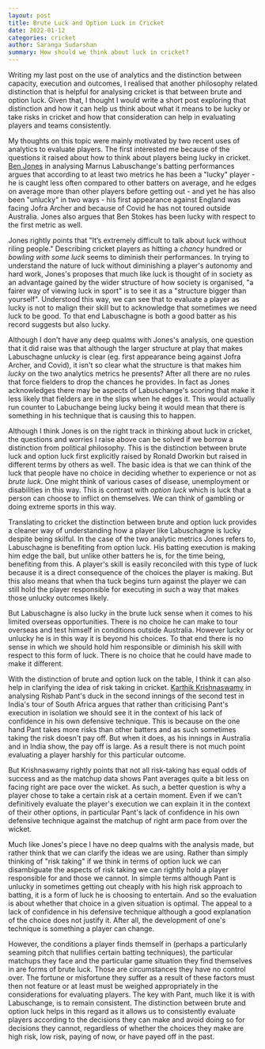 ```yaml
---
layout: post
title: Brute Luck and Option Luck in Cricket
date: 2022-01-12
categories: cricket
author: Saranga Sudarshan
summary: How should we think about luck in cricket?
---
```

Writing my last post on the use of analytics and the distinction between capacity, execution and outcomes, I realised that another philosophy related distinction that is helpful for analysing cricket is that between brute and option luck. Given that, I thought I would write a short post exploring that distinction and how it can help us think about what it means to be lucky or take risks in cricket and how that consideration can help in evaluating players and teams consistently.

My thoughts on this topic were mainly motivated by two recent uses of analytics to evaluate players. The first interested me because of the questions it raised about how to think about players being lucky in cricket. [Ben Jones](https://www.cricviz.com/marnus-labuschagnes-luck/) in analysing Marnus Labuschange's batting performances argues that according to at least two metrics he has been a "lucky" player - he is caught less often compared to other batters on average, and he edges on average more than other players before getting out - and  yet he has also been "unlucky" in two ways  - his first appearance against England was facing Jofra Archer and because of Covid he has not toured outside Australia. Jones also argues that Ben Stokes has been lucky with respect to the first metric as well. 

Jones rightly points that "It’s extremely difficult to talk about luck without riling people." Describing cricket players as hitting a _chancy_ hundred or _bowling with some luck_ seems to diminish their performances. In trying to understand the nature of luck without diminishing a player's autonomy and hard work, Jones's proposes that much like luck is thought of in society as an advantage gained by the wider structure of how society is organised, "a fairer way of viewing luck in sport" is to see it as a "structure bigger than yourself". Understood this way, we can see that to evaluate a player as lucky is not to malign their skill but to acknowledge that sometimes we need luck to be good. To that end Labuschagne is both a good batter as his record suggests but also lucky.

Although I don't have any deep qualms with Jones's analysis, one question that it did raise was that although the larger structure at play that makes Labuschagne _unlucky_ is clear (eg. first appearance being against Jofra Archer, and Covid), it isn't so clear what the structure is that makes him _lucky_ on the two analytics metrics he presents? After all there are no rules that force fielders to drop the chances he provides. In fact as Jones acknowledges there may be aspects of Labuschange's scoring that make it less likely that fielders are in the slips when he edges it. This would actually run counter to Labuchange being lucky being it would mean that there is something in his technique that is causing this to happen.

Although I think Jones is on the right track in thinking about luck in cricket, the questions and worries I raise above can be solved if we borrow a distinction from political philosophy. This is the distinction between brute luck and option luck first explicitly raised by Ronald Dworkin but raised in different terms by others as well. The basic idea is that we can think of the luck that people have no choice in deciding whether to experience or not as _brute luck_. One might think of various cases of disease, unemployment or disabilities in this way. This is contrast with _option luck_ which is luck that a person can choose to inflict on themselves. We can think of gambling or doing extreme sports in this way. 

Translating to cricket the distinction between brute and option luck provides a cleaner way of understanding how a player like Labuschagne is lucky despite being skilful. In the case of the two analytic metrics Jones refers to, Labuschagne is benefiting from option luck. His batting execution is making him edge the ball, but unlike other batters he is, for the time being, benefiting from this. A player's skill is easily reconciled with this type of luck because it is a direct consequence of the choices the player is making. But this also means that when tha tuck begins turn against the player we can still hold the player responsible for executing in such a way that makes those unlucky outcomes likely.

But Labuschagne is also lucky in the brute luck sense when it comes to his limited overseas opportunities. There is no choice he can make to tour overseas and test himself in conditions outside Australia. However lucky or unlucky he is in this way it is beyond his choices. To that end there is no sense in which we should hold him responsible or diminish his skill with respect to this form of luck. There is no choice that he could have made to make it different.

With the distinction of brute and option luck on the table, I think it can also help in clarifying the idea of risk taking in cricket. [Karthik Krishnaswamy](https://www.espncricinfo.com/story/sa-vs-ind-2022-why-did-rishabh-pant-play-that-shot-1295577) in analysing Rishab Pant's duck in the second innings of the second test in India's tour of South Africa argues that rather than criticising Pant's execution in isolation we should see it in the context of his lack of confidence in his own defensive technique. This is because on the one hand Pant takes more risks than other batters and as such sometimes taking the risk doesn't pay off. But when it does, as his innings in Australia and in India show, the pay off is large. As a result there is not much point evaluating a player harshly for this particular outcome. 

But Krishnaswamy rightly points that not all risk-taking has equal odds of success and as the matchup data shows Pant averages quite a bit less on facing right are pace over the wicket. As such, a better question is why a player chose to take a certain risk at a certain moment. Even if we can't definitively evaluate the player's execution we can explain it in the context of their other options, in particular Pant's lack of confidence in his own defensive technique against the matchup of right arm pace from over the wicket.

Much like Jones's piece I have no deep qualms with the analysis made, but rather think that we can clarify the ideas we are using. Rather than simply thinking of "risk taking" if we think in terms of option luck we can disambiguate the aspects of risk taking we can rightly hold a player responsible for and those we cannot. In simple terms although Pant is unlucky in sometimes getting out cheaply with his high risk approach to batting, it is a form of luck he is choosing to entertain. And so the evaluation is about whether that choice in a given situation is optimal. The appeal to a lack of confidence in his defensive technique although a good explanation of the choice does not justify it. After all, the development of one's technique is something a player can change. 

However, the conditions a player finds themself in (perhaps a particularly seaming pitch that nullifies certain batting techniques), the particular matchups they face and the particular game situation they find themselves in are forms of brute luck. Those are circumstances they have no control over. The fortune or misfortune they suffer as a result of these factors must then not feature or at least must be weighed appropriately in the considerations for evaluating players. The key with Pant, much like it is with Labuschange, is to remain consistent. The distinction between brute and option luck helps in this regard as it allows us to consistently evaluate players according to the decisions they can make and avoid doing so for decisions they cannot, regardless of whether the choices they make are high risk, low risk, paying of now, or have payed off in the past.